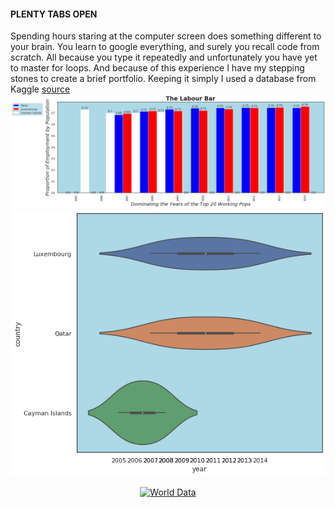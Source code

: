 
#### PLENTY TABS OPEN
Spending hours staring at the computer screen does something different to your brain. You learn to google everything, and surely you recall code from scratch. All because you type it repeatedly and unfortunately you have yet to master for loops. And because of this experience I have my stepping stones to create a brief portfolio. 
Keeping it simply I used a database from Kaggle [source](https://www.kaggle.com/jboysen/penn-world-table#PWT.csv)
![barchzz](https://raw.githubusercontent.com/geraldm24/geraldm24.github.io/master/img/barchart.png)
![viochzz](https://raw.githubusercontent.com/geraldm24/geraldm24.github.io/master/img/violinchart.png)
<div>
    <a href="https://plot.ly/~geraldm24/1/?share_key=1ChQXZiL8ZE9vJwMFE3lRQ" target="_blank" title="World Data" style="display: block; text-align: center;"><img src="https://plot.ly/~geraldm24/1.png?share_key=1ChQXZiL8ZE9vJwMFE3lRQ" alt="World Data" style="max-width: 100%;width: 600px;"  width="600" onerror="this.onerror=null;this.src='https://plot.ly/404.png';" /></a>
   
</div>
